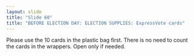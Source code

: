```yaml
---
layout: slide
title: "Slide 60"
title: "BEFORE ELECTION DAY: ELECTION SUPPLIES: ExpressVote cards"
---
```


Please use the 10 cards in the plastic bag first. There is no need to count the cards in the wrappers. Open only if needed.
